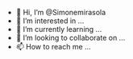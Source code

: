 - 👋 Hi, I’m @Simonemirasola
- 👀 I’m interested in ...
- 🌱 I’m currently learning ...
- 💞️ I’m looking to collaborate on ...
- 📫 How to reach me ...

<!---
Simonemirasola/Simonemirasola is a ✨ special ✨ repository because its `README.md` (this file) appears on your GitHub profile.
You can click the Preview link to take a look at your changes.
--->
